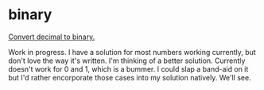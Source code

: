 # binary
<a href="https://campbellrachelk.github.io/binary/">Convert decimal to binary.</a>

Work in progress. I have a solution for most numbers working currently, but don't love the way it's written. I'm thinking of a better solution. Currently doesn't work for 0 and 1, which is a bummer. I could slap a band-aid on it but I'd rather encorporate those cases into my solution natively. We'll see. 
